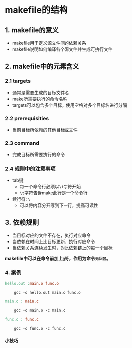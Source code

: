 # makefile的结构

## 1. makefile的意义

* makefile用于定义源文件间的依赖关系
* makefile说明如何编译各个源文件并生成可执行文件



## 2. makefile中的元素含义

### 2.1 targets

* 通常是需要生成的目标文件名
* make所需要执行的命令名称
* targets可以包含多个目标，使用空格对多个目标名进行分隔

### 2.2 prerequisities

* 当前目标所依赖的其他目标或文件

### 2.3 command

* 完成目标所需要执行的命令

### 2.4 规则中的注意事项

* tab键
  * 每一个命令行必须以`\t`字符开始
  * `\t`字符告诉make此行是一个命令行
* 续行符: `\`
  * 可以将内容分开写到下一行，提高可读性



## 3. 依赖规则

* 当目标对应的文件不存在，执行对应命令
* 当依赖在时间上比目标更新，执行对应命令
* 当依赖关系连续发生时，对比依赖链上的每一个目标



__makefile中可以在命令前加上`@`符，作用为命令`无回显`。__



### 4. 案例

```makefile
hello.out :main.o func.o

	gcc -o hello.out main.o func.o

main.o : main.c

	gcc -o main.o -c main.c

func.o : func.c

	gcc -o func.o -c func.c	
```





#### 小技巧



